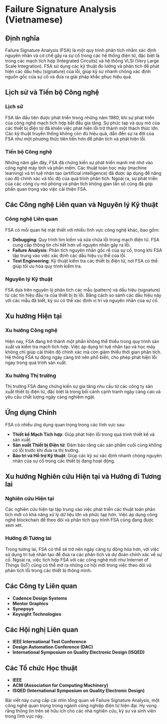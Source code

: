 # Failure Signature Analysis (Vietnamese)

## Định nghĩa

Failure Signature Analysis (FSA) là một quy trình phân tích nhằm xác định nguyên nhân và cơ chế gây ra sự cố trong các hệ thống điện tử, đặc biệt là trong các mạch tích hợp (Integrated Circuits) và hệ thống VLSI (Very Large Scale Integration). FSA sử dụng các kỹ thuật đo lường và phân tích để phát hiện các dấu hiệu (signature) của lỗi, giúp kỹ sư nhanh chóng xác định nguồn gốc của sự cố và đưa ra giải pháp khắc phục hiệu quả.

## Lịch sử và Tiến bộ Công nghệ

### Lịch sử

FSA lần đầu tiên được phát triển trong những năm 1980, khi sự phát triển của công nghệ mạch tích hợp bắt đầu gia tăng. Sự phức tạp và quy mô của các thiết bị điện tử đã khiến việc phát hiện lỗi trở thành một thách thức lớn. Các kỹ thuật truyền thống không còn đủ hiệu quả, dẫn đến sự ra đời của FSA như một phương thức tiên tiến hơn để phân tích và phát hiện lỗi.

### Tiến bộ Công nghệ

Những năm gần đây, FSA đã chứng kiến sự phát triển mạnh mẽ nhờ vào công nghệ máy tính và phần mềm. Các thuật toán học máy (machine learning) và trí tuệ nhân tạo (artificial intelligence) đã được áp dụng để nâng cao độ chính xác và tốc độ của quá trình phân tích. Ngoài ra, sự phát triển của các công cụ mô phỏng và phân tích không gian tần số cũng đã góp phần quan trọng vào việc cải thiện FSA.

## Các Công nghệ Liên quan và Nguyên lý Kỹ thuật

### Công nghệ Liên quan

FSA có mối quan hệ mật thiết với nhiều lĩnh vực công nghệ khác, bao gồm:

- **Debugging**: Quy trình tìm kiếm và sửa chữa lỗi trong mạch điện tử. FSA cung cấp thông tin chi tiết hơn về nguyên nhân gây ra lỗi.
- **Failure Analysis**: Phân tích nguyên nhân gốc rễ của sự cố, trong khi FSA tập trung vào việc xác định các dấu hiệu cụ thể của lỗi.
- **Test Engineering**: Kỹ thuật kiểm tra các thiết bị điện tử, nơi FSA có thể giúp tối ưu hóa quy trình kiểm tra.

### Nguyên lý Kỹ thuật

FSA dựa trên nguyên lý phân tích các mẫu (pattern) và dấu hiệu (signature) từ các tín hiệu đầu ra của thiết bị bị lỗi. Bằng cách so sánh các dấu hiệu này với các mẫu đã biết, kỹ sư có thể xác định vị trí và nguyên nhân của sự cố.

## Xu hướng Hiện tại

### Xu hướng Công nghệ

Hiện nay, FSA đang trở thành một phần không thể thiếu trong quy trình sản xuất và kiểm tra mạch tích hợp. Việc áp dụng trí tuệ nhân tạo và học máy không chỉ giúp cải thiện độ chính xác mà còn giảm thiểu thời gian phân tích. Hệ thống FSA tự động ngày càng trở nên phổ biến, cho phép phát hiện lỗi ngay trong quá trình sản xuất.

### Xu hướng Thị trường

Thị trường FSA đang chứng kiến sự gia tăng nhu cầu từ các công ty sản xuất thiết bị điện tử, đặc biệt là trong bối cảnh cạnh tranh ngày càng cao và yêu cầu chất lượng ngày càng nghiêm ngặt.

## Ứng dụng Chính

FSA có nhiều ứng dụng quan trọng trong các lĩnh vực sau:

- **Thiết kế Mạch Tích hợp**: Giúp phát hiện lỗi trong quá trình thiết kế và sản xuất.
- **Sản xuất Thiết bị Điện tử**: Đảm bảo rằng các sản phẩm cuối cùng không có lỗi trước khi đưa ra thị trường.
- **Bảo trì và Hỗ trợ Kỹ thuật**: Giúp các kỹ sư xác định nhanh chóng nguyên nhân của sự cố trong các thiết bị đang hoạt động.

## Xu hướng Nghiên cứu Hiện tại và Hướng đi Tương lai

### Nghiên cứu Hiện tại

Các nghiên cứu hiện tại tập trung vào việc phát triển các thuật toán phân tích mới có khả năng xử lý dữ liệu lớn và phức tạp hơn. Việc áp dụng công nghệ blockchain để theo dõi và phân tích quy trình FSA cũng đang được xem xét.

### Hướng đi Tương lai

Trong tương lai, FSA có thể sẽ trở nên ngày càng tự động hóa hơn, với việc sử dụng trí tuệ nhân tạo để đưa ra các phân tích và dự đoán chính xác về sự cố. Ngoài ra, việc tích hợp FSA với các công nghệ mới như Internet of Things (IoT) cũng có thể mở ra những cơ hội mới trong việc theo dõi và phân tích lỗi trong các thiết bị thông minh.

## Các Công ty Liên quan

- **Cadence Design Systems**
- **Mentor Graphics**
- **Synopsys**
- **Keysight Technologies**

## Các Hội nghị Liên quan

- **IEEE International Test Conference**
- **Design Automation Conference (DAC)**
- **International Symposium on Quality Electronic Design (ISQED)**

## Các Tổ chức Học thuật

- **IEEE**
- **ACM (Association for Computing Machinery)**
- **ISQED (International Symposium on Quality Electronic Design)**

Bài viết này cung cấp cái nhìn tổng quan về Failure Signature Analysis, một công nghệ quan trọng trong ngành công nghiệp điện tử hiện đại. Hy vọng rằng thông tin trên sẽ hữu ích cho các nhà nghiên cứu, kỹ sư và sinh viên trong lĩnh vực này.